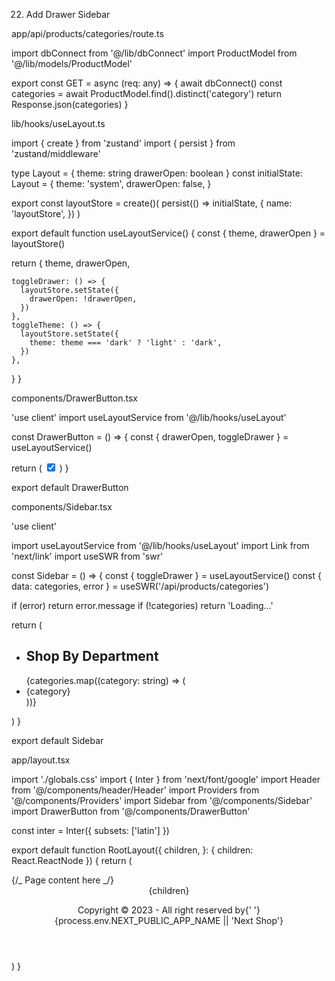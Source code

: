 22. Add Drawer Sidebar

app/api/products/categories/route.ts

import dbConnect from '@/lib/dbConnect'
import ProductModel from '@/lib/models/ProductModel'

export const GET = async (req: any) => {
await dbConnect()
const categories = await ProductModel.find().distinct('category')
return Response.json(categories)
}

lib/hooks/useLayout.ts

import { create } from 'zustand'
import { persist } from 'zustand/middleware'

type Layout = {
theme: string
drawerOpen: boolean
}
const initialState: Layout = {
theme: 'system',
drawerOpen: false,
}

export const layoutStore = create<Layout>()(
persist(() => initialState, {
name: 'layoutStore',
})
)

export default function useLayoutService() {
const { theme, drawerOpen } = layoutStore()

return {
theme,
drawerOpen,

    toggleDrawer: () => {
      layoutStore.setState({
        drawerOpen: !drawerOpen,
      })
    },
    toggleTheme: () => {
      layoutStore.setState({
        theme: theme === 'dark' ? 'light' : 'dark',
      })
    },

}
}

components/DrawerButton.tsx

'use client'
import useLayoutService from '@/lib/hooks/useLayout'

const DrawerButton = () => {
const { drawerOpen, toggleDrawer } = useLayoutService()

return (
<input
      id="my-drawer"
      type="checkbox"
      className="drawer-toggle"
      checked={drawerOpen}
      onChange={toggleDrawer}
    />
)
}

export default DrawerButton

components/Sidebar.tsx

'use client'

import useLayoutService from '@/lib/hooks/useLayout'
import Link from 'next/link'
import useSWR from 'swr'

const Sidebar = () => {
const { toggleDrawer } = useLayoutService()
const { data: categories, error } = useSWR('/api/products/categories')

if (error) return error.message
if (!categories) return 'Loading...'

return (

<ul className="menu p-4 w-80 min-h-full bg-base-200 text-base-content">
<li>
<h2 className="text-xl">Shop By Department</h2>
</li>
{categories.map((category: string) => (
<li key={category}>
<Link href={`/search?category=${category}`} onClick={toggleDrawer}>
{category}
</Link>
</li>
))}
</ul>
)
}

export default Sidebar

app/layout.tsx

import './globals.css'
import { Inter } from 'next/font/google'
import Header from '@/components/header/Header'
import Providers from '@/components/Providers'
import Sidebar from '@/components/Sidebar'
import DrawerButton from '@/components/DrawerButton'

const inter = Inter({ subsets: ['latin'] })

export default function RootLayout({
children,
}: {
children: React.ReactNode
}) {
return (

<html lang="en">
<body className={inter.className}>
<Providers>
<div className="drawer">
<DrawerButton />
<div className="drawer-content">
{/_ Page content here _/}
<div className="min-h-screen flex flex-col">
<Header />
{children}
<footer className="footer footer-center p-4 bg-base-300 text-base-content">
<p>
Copyright © 2023 - All right reserved by{' '}
{process.env.NEXT_PUBLIC_APP_NAME || 'Next Shop'}
</p>
</footer>
</div>
</div>
<div className="drawer-side">
<label
                htmlFor="my-drawer"
                aria-label="close sidebar"
                className="drawer-overlay"
              ></label>
<Sidebar />
</div>
</div>
</Providers>
</body>
</html>
)
}
